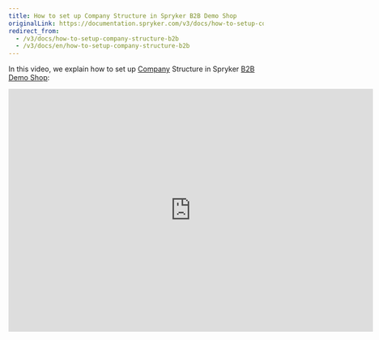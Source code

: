 ```yaml
---
title: How to set up Company Structure in Spryker B2B Demo Shop
originalLink: https://documentation.spryker.com/v3/docs/how-to-setup-company-structure-b2b
redirect_from:
  - /v3/docs/how-to-setup-company-structure-b2b
  - /v3/docs/en/how-to-setup-company-structure-b2b
---
```


In this video, we explain how to set up [Company](/docs/scos/dev/features/202001.0/company-account-management/company-account-overview/company-account-overview.html) Structure in Spryker [B2B Demo Shop](https://documentation.spryker.com/v4/docs/demoshops#b2b-demo-shop):

<iframe src="https://fast.wistia.net/embed/iframe/qkdgkeannb" title="How to set up Company Structure in Spryker" allowtransparency="true" frameborder="0" scrolling="no" class="wistia_embed" name="wistia_embed" allowfullscreen="0" mozallowfullscreen="0" webkitallowfullscreen="0" oallowfullscreen="0" msallowfullscreen="0" width="720" height="480"></iframe>
